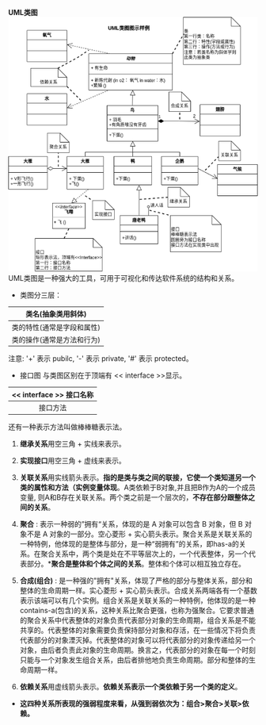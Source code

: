 **UML类图**
![UML类图](/picture/UML图解.png)
UML类图是一种强大的工具，可用于可视化和传达软件系统的结构和关系。
- 类图分三层：

|类名(抽象类用斜体)|
|---|
|类的特性(通常是字段和属性)|
|类的操作(通常是方法和行为)|

注意: '+' 表示 pubilc, '-' 表示 private, '#' 表示 protected。
- 接口图
与类图区别在于顶端有 << interface >>显示。

|<< interface >> 接口名称|
|:---:|
|接口方法|

还有一种表示方法叫做棒棒糖表示法。
1. **继承关系**用空三角 + 实线来表示。
2. **实现接口**用空三角 + 虚线来表示。
3. **关联关系**用实线箭头表示。**指的是类与类之间的联接，它使一个类知道另一个类的属性和方法（实例变量体现**。A类依赖于B对象,并且把B作为A的一个成员变量, 则A和B存在关联关系。两个类之前是一个层次的，**不存在部分跟整体之间的关系**。
4. **聚合** : 表示一种弱的”拥有“关系，体现的是 A 对象可以包含 B 对象，但 B 对象不是 A 对象的一部分。空心菱形 + 实心箭头表示。聚合关系是关联关系的一种特例，他体现的是整体与部分，是一种“弱拥有”的关系，即has-a的关系。在聚合关系中，两个类是处在不平等层次上的，一个代表整体，另一个代表部分。***聚合是整体和个体之间的关系**。整体和个体可以相互独立存在。
5. **合成(组合)** : 是一种强的"拥有"关系，体现了严格的部分与整体关系，部分和整体的生命周期一样。实心菱形 + 实心箭头表示。合成关系两端各有一个基数表示该端可以有几个实例。组合关系是关联关系的一种特例，他体现的是一种contains-a(包含)的关系，这种关系比聚合更强，也称为强聚合。它要求普通的聚合关系中代表整体的对象负责代表部分对象的生命周期，组合关系是不能共享的。代表整体的对象需要负责保持部分对象和存活，在一些情况下将负责代表部分的对象湮灭掉。代表整体的对象可以将代表部分的对象传递给另一个对象，由后者负责此对象的生命周期。换言之，代表部分的对象在每一个时刻只能与一个对象发生组合关系，由后者排他地负责生命周期。部分和整体的生命周期一样。

6. **依赖关系**用虚线箭头表示。**依赖关系表示一个类依赖于另一个类的定义**。
- **这四种关系所表现的强弱程度来看，从强到弱依次为：组合>聚合>关联>依赖。**

